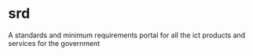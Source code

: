# srd
A standards and minimum requirements portal for all the ict products and services for the government
